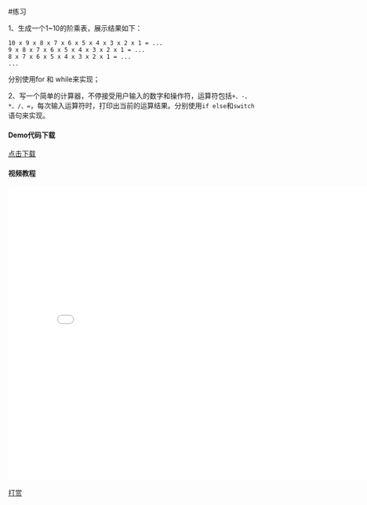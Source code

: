 #练习

1、生成一个1~10的阶乘表，展示结果如下：
```
10 x 9 x 8 x 7 x 6 x 5 x 4 x 3 x 2 x 1 = ...
9 x 8 x 7 x 6 x 5 x 4 x 3 x 2 x 1 = ...
8 x 7 x 6 x 5 x 4 x 3 x 2 x 1 = ...
...
```
分别使用for 和 while来实现；

2、写一个简单的计算器，不停接受用户输入的数字和操作符，运算符包括`+、-、*、/、=`，每次输入运算符时，打印出当前的运算结果。分别使用`if else`和`switch`语句来实现。

#### Demo代码下载
 [点击下载](http://objective-c.codebook.cf/chapter3/loop_condition_exercise.zip)

 #### 视频教程
<iframe src="//player.bilibili.com/player.html?aid=970267124&bvid=BV1Up4y167Z3&cid=257658354&page=1" scrolling="no" border="0" frameborder="no" framespacing="0" allowfullscreen="true" width="800" height="600"> </iframe>

[打赏](../include/donate.md ':include')
